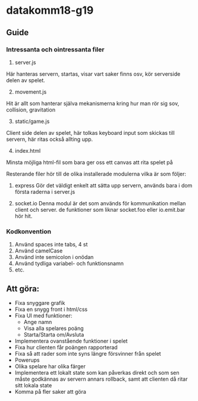 # datakomm18-g19

## Guide

### Intressanta och ointressanta filer

1. server.js

  Här hanteras servern, startas, visar vart saker finns osv, kör serverside delen av spelet.

2. movement.js

  Hit är allt som hanterar själva mekanismerna kring hur man rör sig sov, collision, gravitation

3. static/game.js

  Client side delen av spelet, här tolkas keyboard input som skickas till servern, här ritas
också allting upp.

4. index.html

  Minsta möjliga html-fil som bara ger oss ett canvas att rita spelet på

Resterande filer hör till de olika installerade modulerna vilka är som följer:

1. express
  Gör det väldigt enkelt att sätta upp servern, används bara i dom första raderna i server.js

2. socket.io
  Denna modul är det som används för kommunikation mellan client och server. de funktioner som liknar
socket.foo eller io.emit.bar hör hit.

### Kodkonvention

1. Använd spaces inte tabs, 4 st
2. Använd camelCase
3. Använd inte semicolon i onödan 
4. Använd tydliga variabel- och funktionsnamn
5. etc.

## Att göra:

- Fixa snyggare grafik
- Fixa en snygg front i html/css
- Fixa UI med funktioner:
  - Ange namn
  - Visa alla spelares poäng
  - Starta/Starta om/Avsluta
- Implementera ovanstående funktioner i spelet
- Fixa hur clienten får poängen rapporterad
- Fixa så att rader som inte syns längre försvinner från spelet
- Powerups
- Olika spelare har olika färger
- Implementera ett lokalt state som kan påverkas direkt och som sen måste godkännas av servern annars
rollback, samt att clienten då ritar sitt lokala state
- Komma på fler saker att göra